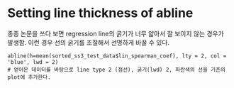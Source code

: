 # Setting line thickness of abline

종종 논문을 쓰다 보면 regression line의 굵기가 너무 얇아서 잘 보이지 않는 경우가 발생함. 이런 경우 선의 굵기를 조절해서 선명하게 바꿀 수 있다.

```
abline(h=mean(sorted_ss3_test_data$lin_spearman_coef), lty = 2, col = 'blue', lwd = 2)
# 얻어온 데이터를 바탕으로 line type 2 (점선), 굵기(lwd) 2, 파란색의 선을 기존의 plot에 추가한다.
```
